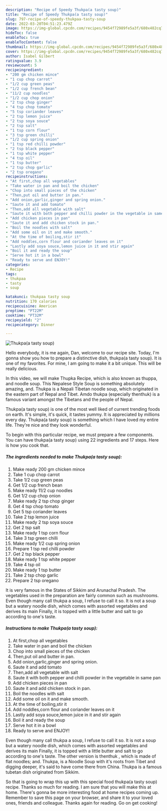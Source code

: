 ```yaml
---
description: "Recipe of Speedy Thukpa(a tasty soup)"
title: "Recipe of Speedy Thukpa(a tasty soup)"
slug: 797-recipe-of-speedy-thukpaa-tasty-soup
date: 2022-03-20T04:51:23.479Z
image: https://img-global.cpcdn.com/recipes/9454f72989fe5a3f/680x482cq70/thukpaa-tasty-soup-recipe-main-photo.jpg
hideToc: false
enableToc: true
enableTocContent: false
thumbnail: https://img-global.cpcdn.com/recipes/9454f72989fe5a3f/680x482cq70/thukpaa-tasty-soup-recipe-main-photo.jpg
cover: https://img-global.cpcdn.com/recipes/9454f72989fe5a3f/680x482cq70/thukpaa-tasty-soup-recipe-main-photo.jpg
author: Isabel Gilbert
ratingvalue: 3.9
reviewcount: 5
recipeingredient:
- "200 gm chicken mince"
- "1 cup chop carrot"
- "1/2 cup green peas"
- "1/2 cup french bean"
- "11/2 cup noodles"
- "1/2 cup chop onion"
- "2 tsp chop ginger"
- "4 tsp chop tomato"
- "5 tsp coriander leaves"
- "2 tsp lemon juice"
- "2 tsp soya souce"
- "2 tsp salt"
- "1 tsp corn flour"
- "3 tsp green chilli"
- "1/2 cup spring onion"
- "1 tsp red chilli powder"
- "2 tsp black pepper"
- "1 tsp white pepper"
- "4 tsp oil"
- "1 tsp butter"
- "2 tsp chop garlic"
- "2 tsp oregano"
recipeinstructions:
- "At first,chop all vegetables"
- "Take water in pan and boil the chicken"
- "Chop into small pieces of the chicken"
- "Then,put oil and butter in pan."
- "Add onion,garlic,ginger and spring onion."
- "Saute it and add tomato"
- "Then,add all vegetable with salt"
- "Saute it with both pepper and chilli powder in the vegetable in same pan"
- "Add chicken pieces in pan"
- "Saute it and add chicken stock in pan."
- "Boil the noodles with salt"
- "Add some oil on it and make smooth."
- "At the time of boiling,stir it"
- "Add noddles,corn flour and coriander leaves on it"
- "Lastly add soya souce,lemon juice in it and stir again"
- "Boil it and ready the soup"
- "Serve hot it in a bowl"
- "Ready to serve and ENJOY!"
categories:
- Recipe
tags:
- thukpaa
- tasty
- soup

katakunci: thukpaa tasty soup 
nutrition: 170 calories
recipecuisine: American
preptime: "PT22M"
cooktime: "PT32M"
recipeyield: "2"
recipecategory: Dinner

---
```



![Thukpa(a tasty soup)](https://img-global.cpcdn.com/recipes/9454f72989fe5a3f/680x482cq70/thukpaa-tasty-soup-recipe-main-photo.jpg)

Hello everybody, it is me again, Dan, welcome to our recipe site. Today, I'm gonna show you how to prepare a distinctive dish, thukpa(a tasty soup). It is one of my favorites. For mine, I am going to make it a bit unique. This will be really delicious.

In this video, we will make Thupka Recipe, which is also known as thuppa, and noodle soup. This Nepalese Style Soup is something absolutely amazing, and. Thukpa is a Nepali Tibetan noodle soup, which originated in the eastern part of Nepal and Tibet. Amdo thukpa (especially thenthuk) is a famous variant amongst the Tibetans and the people of Nepal.

Thukpa(a tasty soup) is one of the most well liked of current trending foods on earth. It's simple, it's quick, it tastes yummy. It is appreciated by millions every day. Thukpa(a tasty soup) is something which I have loved my entire life. They're nice and they look wonderful.


To begin with this particular recipe, we must prepare a few components. You can have thukpa(a tasty soup) using 22 ingredients and 17 steps. Here is how you cook that.

<!--inarticleads1-->

##### The ingredients needed to make Thukpa(a tasty soup):

1. Make ready 200 gm chicken mince
1. Take 1 cup chop carrot
1. Take 1/2 cup green peas
1. Get 1/2 cup french bean
1. Make ready 11/2 cup noodles
1. Get 1/2 cup chop onion
1. Make ready 2 tsp chop ginger
1. Get 4 tsp chop tomato
1. Get 5 tsp coriander leaves
1. Take 2 tsp lemon juice
1. Make ready 2 tsp soya souce
1. Get 2 tsp salt
1. Make ready 1 tsp corn flour
1. Take 3 tsp green chilli
1. Make ready 1/2 cup spring onion
1. Prepare 1 tsp red chilli powder
1. Get 2 tsp black pepper
1. Make ready 1 tsp white pepper
1. Take 4 tsp oil
1. Make ready 1 tsp butter
1. Take 2 tsp chop garlic
1. Prepare 2 tsp oregano


It is very famous in the States of Sikkim and Arunachal Pradesh. The vegetables used in the preparation are fairly common such as mushrooms. Even though many call thukpa a soup, I refuse to call it so. It is not a soup but a watery noodle dish, which comes with assorted vegetables and derives its main Finally, it is topped with a little butter and salt to go according to one&#39;s taste. 

<!--inarticleads2-->

##### Instructions to make Thukpa(a tasty soup):

1. At first,chop all vegetables
1. Take water in pan and boil the chicken
1. Chop into small pieces of the chicken
1. Then,put oil and butter in pan.
1. Add onion,garlic,ginger and spring onion.
1. Saute it and add tomato
1. Then,add all vegetable with salt
1. Saute it with both pepper and chilli powder in the vegetable in same pan
1. Add chicken pieces in pan
1. Saute it and add chicken stock in pan.
1. Boil the noodles with salt
1. Add some oil on it and make smooth.
1. At the time of boiling,stir it
1. Add noddles,corn flour and coriander leaves on it
1. Lastly add soya souce,lemon juice in it and stir again
1. Boil it and ready the soup
1. Serve hot it in a bowl
1. Ready to serve and ENJOY!

Even though many call thukpa a soup, I refuse to call it so. It is not a soup but a watery noodle dish, which comes with assorted vegetables and derives its main Finally, it is topped with a little butter and salt to go according to one&#39;s taste. The other version is thenthuk , which is made of flat noodles; and. Thukpa, is a Noodle Soup with it&#39;s roots from Tibet and digging deeper, it&#39;s said to have come there from China. Thukpa is a famous tubetan dish originated from Sikkim. 

So that is going to wrap this up with this special food thukpa(a tasty soup) recipe. Thanks so much for reading. I am sure that you will make this at home. There's gonna be more interesting food at home recipes coming up. Remember to save this page on your browser, and share it to your loved ones, friends and colleague. Thanks again for reading. Go on get cooking!
